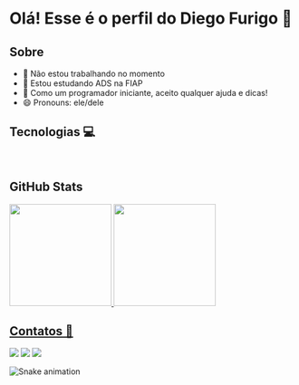 # Olá! Esse é o perfil do Diego Furigo 👋

## Sobre
- 🔭 Não estou trabalhando no momento
- 🌱 Estou estudando ADS na FIAP
- 🤔 Como um programador iniciante, aceito qualquer ajuda e dicas!
- 😄 Pronouns: ele/dele

## Tecnologias 💻
<div>
  <img src="">
  <img src="">
  <img src="">
</div>

## GitHub Stats
<div>
<a href="https://github.com/difurigo">
<img loading="lazy" height="180em" src="https://github-readme-stats.vercel.app/api/top-langs/?username=difurigo&layout=compact&langs_count=7&theme=dracula"/>
<img loading="lazy" height="180em" src="https://github-readme-stats.vercel.app/api?username=difurigo&show_icons=true&theme=dracula&include_all_commits=true&count_private=true"/>
</div>

## Contatos 📩
<div>
  <a href="https://www.instagram.com/di_furigo/" target="_blank"><img loading="lazy" src="https://img.shields.io/badge/-Instagram-%23E4405F?style=for-the-badge&logo=instagram&logoColor=white" target="_blank"></a>
  <a href = "mailto:furigo9diego@gmail.com"><img loading="lazy" src="https://img.shields.io/badge/Gmail-D14836?style=for-the-badge&logo=gmail&logoColor=white" target="_blank"></a>
  <a href="https://www.linkedin.com/in/diego-furigo-do-nascimento-4091311b3/" target="_blank"><img loading="lazy" src="https://img.shields.io/badge/-LinkedIn-%230077B5?style=for-the-badge&logo=linkedin&logoColor=white" target="_blank"></a>   
</div>

![Snake animation](https://github.com/difurigo/difurigo/blob/output/github-contribution-grid-snake.svg)

